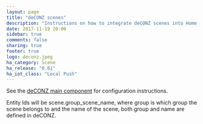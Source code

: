 ```yaml
---
layout: page
title: "deCONZ scenes"
description: "Instructions on how to integrate deCONZ scenes into Home Assistant."
date: 2017-11-19 20:00
sidebar: true
comments: false
sharing: true
footer: true
logo: deconz.jpeg
ha_category: Scene
ha_release: "0.61"
ha_iot_class: "Local Push"
---
```


See the [deCONZ main component](/components/deconz/) for configuration instructions.

Entity Ids will be scene.group_scene_name, where group is which group the scene belongs to and the name of the scene, both group and name are defined in deCONZ.